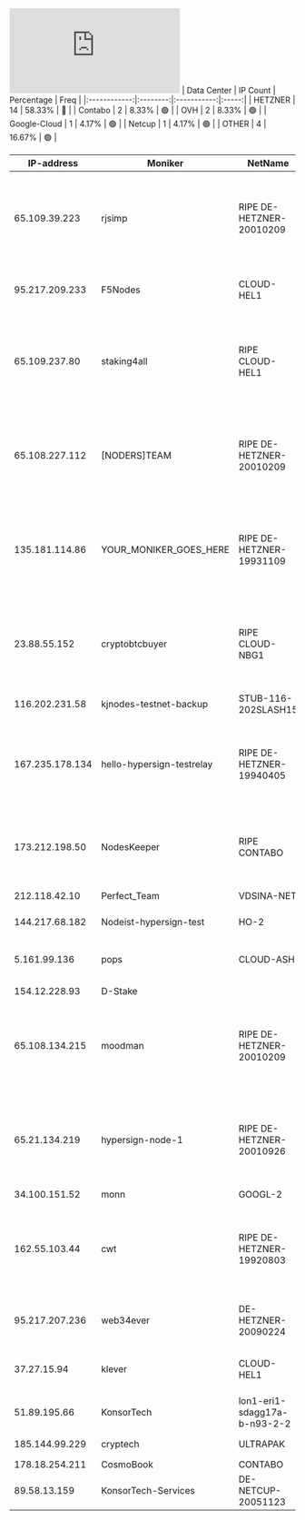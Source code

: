 ![Diagramm](https://github.com/obajay/StateSync-snapshots/blob/main/Projects/Hypersign/1/README.md)
| Data Center | IP Count | Percentage | Freq |
|:------------:|:--------:|:-----------:|:-----:|
| HETZNER | 14 | 58.33% | 🔴 |
| Contabo | 2 | 8.33% | 🟢 |
| OVH | 2 | 8.33% | 🟢 |
| Google-Cloud | 1 | 4.17% | 🟢 |
| Netcup | 1 | 4.17% | 🟢 |
| OTHER | 4 | 16.67% | 🟢 |

<!-- START_TABLE -->
| IP-address | Moniker | NetName | Organization |
|-------------|-------------|-------------|-------------|
| 65.109.39.223 | rjsimp | RIPE DE-HETZNER-20010209 | RIPE Network Coordination Centre Hetzner Online GmbH Hetzner Online GmbH |
| 95.217.209.233 | F5Nodes | CLOUD-HEL1 | Hetzner Online GmbH Hetzner Online GmbH |
| 65.109.237.80 | staking4all | RIPE CLOUD-HEL1 | RIPE Network Coordination Centre Hetzner Online GmbH Hetzner Online GmbH |
| 65.108.227.112 | [NODERS]TEAM | RIPE DE-HETZNER-20010209 | RIPE Network Coordination Centre Hetzner Online GmbH Hetzner Online GmbH |
| 135.181.114.86 | YOUR_MONIKER_GOES_HERE | RIPE DE-HETZNER-19931109 | RIPE Network Coordination Centre Hetzner Online GmbH Hetzner Online GmbH |
| 23.88.55.152 | cryptobtcbuyer | RIPE CLOUD-NBG1 | RIPE Network Coordination Centre Hetzner Online GmbH Hetzner Online GmbH |
| 116.202.231.58 | kjnodes-testnet-backup | STUB-116-202SLASH15 |  |
| 167.235.178.134 | hello-hypersign-testrelay | RIPE DE-HETZNER-19940405 | RIPE Network Coordination Centre Hetzner Online GmbH Hetzner Online GmbH |
| 173.212.198.50 | NodesKeeper | RIPE CONTABO | RIPE Network Coordination Centre Contabo GmbH |
| 212.118.42.10 | Perfect_Team | VDSINA-NET | SERVERS TECH FZCO |
| 144.217.68.182 | Nodeist-hypersign-test | HO-2 | OVH Hosting, Inc. |
| 5.161.99.136 | pops | CLOUD-ASH | Hetzner Online GmbH Hetzner Online GmbH |
| 154.12.228.93 | D-Stake |  |  |
| 65.108.134.215 | moodman | RIPE DE-HETZNER-20010209 | RIPE Network Coordination Centre Hetzner Online GmbH Hetzner Online GmbH |
| 65.21.134.219 | hypersign-node-1 | RIPE DE-HETZNER-20010926 | RIPE Network Coordination Centre Hetzner Online GmbH Hetzner Online GmbH |
| 34.100.151.52 | monn | GOOGL-2 | Google LLC |
| 162.55.103.44 | cwt | RIPE DE-HETZNER-19920803 | RIPE Network Coordination Centre Hetzner Online GmbH Hetzner Online GmbH |
| 95.217.207.236 | web34ever | DE-HETZNER-20090224 | Hetzner Online GmbH Hetzner Online GmbH |
| 37.27.15.94 | klever | CLOUD-HEL1 | Hetzner Online GmbH Hetzner Online GmbH |
| 51.89.195.66 | KonsorTech | lon1-eri1-sdagg17a-b-n93-2-2 | OVH Ltd |
| 185.144.99.229 | cryptech | ULTRAPAK | Ultra-Pak LLC |
| 178.18.254.211 | CosmoBook | CONTABO |  |
| 89.58.13.159 | KonsorTech-Services | DE-NETCUP-20051123 | netcup GmbH |

<!-- END_TABLE -->